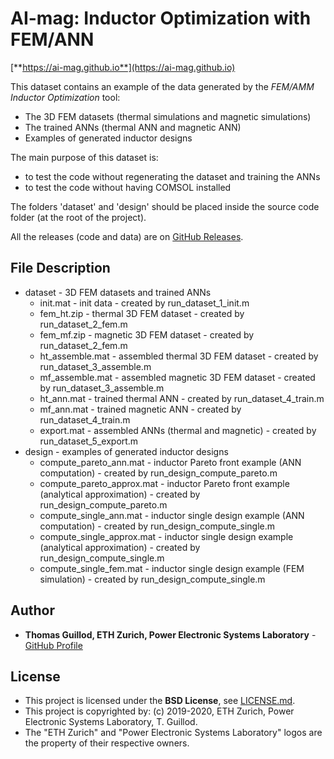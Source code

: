 # AI-mag: Inductor Optimization with FEM/ANN

[**https://ai-mag.github.io**](https://ai-mag.github.io)

This dataset contains an example of the data generated by the *FEM/AMM Inductor Optimization* tool:
* The 3D FEM datasets (thermal simulations and magnetic simulations)
* The trained ANNs (thermal ANN and magnetic ANN)
* Examples of generated inductor designs

The main purpose of this dataset is:
* to test the code without regenerating the dataset and training the ANNs
* to test the code without having COMSOL installed

The folders 'dataset' and 'design' should be placed inside the source code folder (at the root of the project).

All the releases (code and data) are on [GitHub Releases](https://github.com/ethz-pes/AI-mag/releases).

## File Description

* dataset - 3D FEM datasets and trained ANNs
    * init.mat - init data - created by run_dataset_1_init.m
    * fem_ht.zip - thermal 3D FEM dataset - created by run_dataset_2_fem.m
    * fem_mf.zip - magnetic 3D FEM dataset - created by run_dataset_2_fem.m
    * ht_assemble.mat - assembled thermal 3D FEM dataset - created by run_dataset_3_assemble.m
    * mf_assemble.mat - assembled magnetic 3D FEM dataset - created by run_dataset_3_assemble.m
    * ht_ann.mat - trained thermal ANN - created by run_dataset_4_train.m
    * mf_ann.mat - trained magnetic ANN - created by run_dataset_4_train.m
    * export.mat  - assembled ANNs (thermal and magnetic) - created by run_dataset_5_export.m
* design - examples of generated inductor designs
   * compute_pareto_ann.mat - inductor Pareto front example (ANN computation) - created by run_design_compute_pareto.m
   * compute_pareto_approx.mat  - inductor Pareto front example (analytical approximation) - created by run_design_compute_pareto.m
   * compute_single_ann.mat - inductor single design example (ANN computation) - created by run_design_compute_single.m
   * compute_single_approx.mat - inductor single design example (analytical approximation) - created by run_design_compute_single.m
   * compute_single_fem.mat - inductor single design example (FEM simulation) - created by run_design_compute_single.m

## Author

* **Thomas Guillod, ETH Zurich, Power Electronic Systems Laboratory** - [GitHub Profile](https://github.com/otvam)

## License

* This project is licensed under the **BSD License**, see [LICENSE.md](LICENSE.md).
* This project is copyrighted by: (c) 2019-2020, ETH Zurich, Power Electronic Systems Laboratory, T. Guillod.
* The "ETH Zurich" and "Power Electronic Systems Laboratory" logos are the property of their respective owners.

